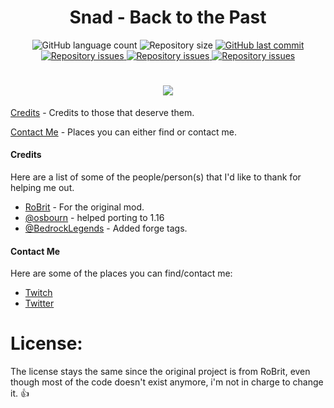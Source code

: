 <h1 align="center">Snad - Back to the Past</h1>
<p align="center">
  <img alt="GitHub language count" src="https://img.shields.io/github/languages/count/lazyMods/SnadBackThePast.svg">

  <img alt="Repository size" src="https://img.shields.io/github/repo-size/lazyMods/SnadBackThePast.svg">
  
  <a href="https://github.com/lazyMods/SnadBackThePast/commits/1.15.2">
    <img alt="GitHub last commit" src="https://img.shields.io/github/last-commit/lazyMods/SnadBackThePast.svg">
  </a>

  <a href="https://github.com/lazyMods/Snad/issues">
    <img alt="Repository issues" src="https://img.shields.io/github/issues/lazyMods/SnadBackThePast.svg">
  </a>

  <a href="https://www.curseforge.com/minecraft/mc-mods/snad-back-to-the-future">
    <img alt="Repository issues" src="http://cf.way2muchnoise.eu/full_349596_downloads.svg">
  </a>

  <a href="https://www.curseforge.com/minecraft/mc-mods/snad-back-to-the-future">
    <img alt="Repository issues" src="http://cf.way2muchnoise.eu/versions/349596.svg">
  </a>
  
</p>
<h1 align="center">
  <img src="https://user-images.githubusercontent.com/52864251/94370096-b76fcb80-00e5-11eb-9a8c-0070852a8aad.png"><br>
</h1>

[Credits](#credits) - Credits to those that deserve them.

[Contact Me](#contact-me) - Places you can either find or contact me.

#### Credits
Here are a list of some of the people/person(s) that I'd like to thank for helping me out.

* [RoBrit](https://github.com/RoBrit/Snad) - For the original mod.
* [@osbourn](https://github.com/osbourn) - helped porting to 1.16
* [@BedrockLegends](https://github.com/BedrockLegends) - Added forge tags.

#### Contact Me
Here are some of the places you can find/contact me:
* [Twitch](http://twitch.tv/lazynessmind)
* [Twitter](https://twitter.com/_nesslazy)

# License:

The license stays the same since the original project is from RoBrit, even though most of the code doesn't exist anymore, i'm not in charge to change it. 👍
